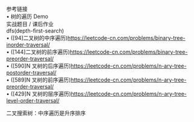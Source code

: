 参考链接  
• 树的遍历 Demo  
实战题目 / 课后作业  
dfs(depth-first-search)  
• ([94]二叉树的中序遍历)https://leetcode-cn.com/problems/binary-tree-inorder-traversal/  
• ([144]二叉树的前序遍历)https://leetcode-cn.com/problems/binary-tree-preorder-traversal/  
• ([590]N 叉树的后序遍历)https://leetcode-cn.com/problems/n-ary-tree-postorder-traversal/  
• ([589]N 叉树的前序遍历)https://leetcode-cn.com/problems/n-ary-tree-preorder-traversal/  
• ([429]N 叉树的层序遍历)https://leetcode-cn.com/problems/n-ary-tree-level-order-traversal/ 

二叉搜索树：中序遍历是升序排序   
